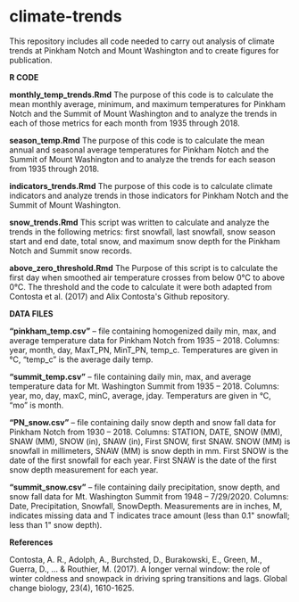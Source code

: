 # climate-trends
This repository includes all code needed to carry out analysis of climate trends at Pinkham Notch and Mount Washington and to create figures for publication. 

**R CODE**

**monthly_temp_trends.Rmd** 
The purpose of this code is to calculate the mean monthly average, minimum, and maximum temperatures for Pinkham Notch and the Summit of Mount Washington and to analyze the trends in each of those metrics for each month from 1935 through 2018.

**season_temp.Rmd**
The purpose of this code is to calculate the mean annual and seasonal average temperatures for Pinkham Notch and the Summit of Mount Washington and to analyze the trends for each season from 1935 through 2018. 

**indicators_trends.Rmd**
The purpose of this code is to calculate climate indicators and analyze trends in those indicators for Pinkham Notch and the Summit of Mount Washington. 


**snow_trends.Rmd**
This script was written to calculate and analyze the trends in the following metrics: first snowfall, last snowfall, snow season start and end date, total snow, and maximum snow depth for the Pinkham Notch and Summit snow records. 

**above_zero_threshold.Rmd**
The Purpose of this script is to calculate the first day when smoothed air temperature crosses from below 0°C to above 0°C. The threshold and the code to calculate it were both adapted from Contosta et al. (2017) and Alix Contosta's Github repository.


**DATA FILES**

**“pinkham_temp.csv”** – file containing homogenized daily min, max, and average temperature data for Pinkham Notch from 1935 – 2018. Columns: year, month, day, MaxT_PN, MinT_PN, temp_c. Temperatures are given in °C, “temp_c” is the average daily temp. 

**“summit_temp.csv”** – file containing daily min, max, and average temperature data for Mt. Washington Summit from 1935 – 2018. Columns: year, mo, day, maxC, minC, average, jday. 
Temperaturs are given in °C, “mo” is month. 

**“PN_snow.csv”** – file containing daily snow depth and snow fall data for Pinkham Notch from 1930 – 2018. Columns: STATION, DATE, SNOW (MM), SNAW (MM), SNOW (in), SNAW (in), First SNOW, first SNAW. SNOW (MM) is snowfall in millimeters, SNAW (MM) is snow depth in mm. First SNOW is the date of the first snowfall for each year. First SNAW is the date of the first snow depth measurement for each year. 

**“summit_snow.csv”** – file containing daily precipitation, snow depth, and snow fall data for Mt. Washington Summit from 1948 – 7/29/2020. Columns: Date, Precipitation, Snowfall, SnowDepth. Measurements are in inches, M, indicates missing data and T indicates trace amount (less than 0.1" snowfall; less than 1" snow depth). 




**References**

Contosta, A. R., Adolph, A., Burchsted, D., Burakowski, E., Green, M., Guerra, D., ... & Routhier, M. (2017). A longer vernal window: the role of winter coldness and snowpack in driving spring transitions and lags. Global change biology, 23(4), 1610-1625.

